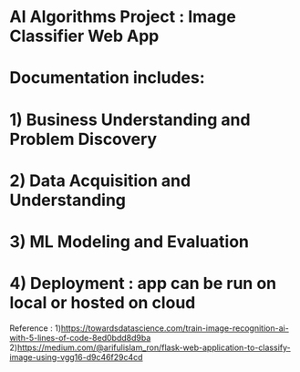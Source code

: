 # AI Algorithms Project : Image Classifier Web App

# Documentation includes:
# 1) Business Understanding and Problem Discovery
# 2) Data Acquisition and Understanding
# 3) ML Modeling and Evaluation
# 4) Deployment : app can be run on local or hosted on cloud

Reference : 
1)https://towardsdatascience.com/train-image-recognition-ai-with-5-lines-of-code-8ed0bdd8d9ba
2)https://medium.com/@arifulislam_ron/flask-web-application-to-classify-image-using-vgg16-d9c46f29c4cd
